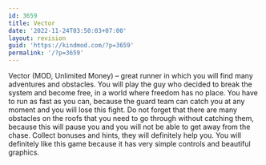 ```yaml
---
id: 3659
title: Vector
date: '2022-11-24T03:50:03+07:00'
layout: revision
guid: 'https://kindmod.com/?p=3659'
permalink: '/?p=3659'
---
```


Vector (MOD, Unlimited Money) – great runner in which you will find many adventures and obstacles. You will play the guy who decided to break the system and become free, in a world where freedom has no place. You have to run as fast as you can, because the guard team can catch you at any moment and you will lose this fight. Do not forget that there are many obstacles on the roofs that you need to go through without catching them, because this will pause you and you will not be able to get away from the chase. Collect bonuses and hints, they will definitely help you. You will definitely like this game because it has very simple controls and beautiful graphics.